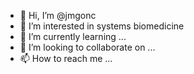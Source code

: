 - 👋 Hi, I’m @jmgonc
- 👀 I’m interested in systems biomedicine
- 🌱 I’m currently learning ...
- 💞️ I’m looking to collaborate on ...
- 📫 How to reach me ...

<!---
jmgonc/jmgonc is a ✨ special ✨ repository because its `README.md` (this file) appears on your GitHub profile.
You can click the Preview link to take a look at your changes.
--->
